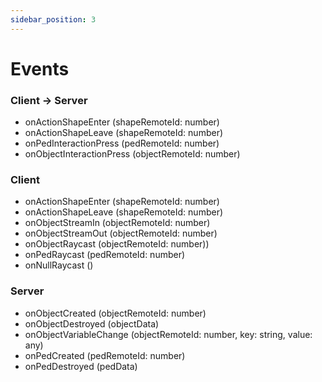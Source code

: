 ```yaml
---
sidebar_position: 3
---
```


# Events


### Client -> Server
- onActionShapeEnter (shapeRemoteId: number)
- onActionShapeLeave (shapeRemoteId: number)
- onPedInteractionPress (pedRemoteId: number)
- onObjectInteractionPress (objectRemoteId: number)


### Client
- onActionShapeEnter (shapeRemoteId: number)
- onActionShapeLeave (shapeRemoteId: number)
- onObjectStreamIn (objectRemoteId: number)
- onObjectStreamOut (objectRemoteId: number)
- onObjectRaycast (objectRemoteId: number))
- onPedRaycast (pedRemoteId: number)
- onNullRaycast ()

### Server
- onObjectCreated (objectRemoteId: number)
- onObjectDestroyed (objectData)
- onObjectVariableChange (objectRemoteId: number, key: string, value: any)
- onPedCreated (pedRemoteId: number)
- onPedDestroyed (pedData)